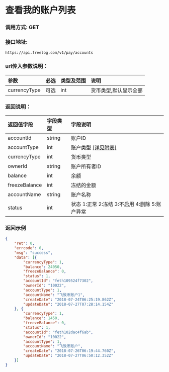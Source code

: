 # 查看我的账户列表

### 调用方式: GET

### 接口地址:

```
https://api.freelog.com/v1/pay/accounts
```

### url传入参数说明：

| 参数 | 必选 | 类型及范围 | 说明 |
| :--- | :--- | :--- | :--- |
|currencyType|可选|int|货币类型,默认显示全部|


### 返回说明：

| 返回值字段 | 字段类型 | 字段说明 |
| :--- | :--- | :--- |
|  accountId | string | 账户ID
|  accountType | int | 账户类型 [[详见附表]][账户类型] |
|  currencyType | int | 货币类型 |
|  ownerId | string | 账户所有者ID |
|  balance | int | 余额 |
|  freezeBalance | int | 冻结的金额 |
|  accountName | string | 账户名称 |
|  status | int | 状态 1:正常 2:冻结 3:不启用 4:删除 5:账户异常 |


### 返回示例
```json
{
	"ret": 0,
	"errcode": 0,
	"msg": "success",
	"data": [{
		"currencyType": 1,
		"balance": 24050,
		"freezeBalance": 0,
		"status": 1,
		"accountId": "feth109524f7302",
		"ownerId": "10022",
		"accountType": 1,
		"accountName": "飞致币账户1",
		"createDate": "2018-07-24T06:25:19.862Z",
		"updateDate": "2018-07-27T07:28:14.154Z"
	}, {
		"currencyType": 1,
		"balance": 1450,
		"freezeBalance": 0,
		"status": 1,
		"accountId": "feth102dac4f6ab",
		"ownerId": "10022",
		"accountType": 1,
		"accountName": "飞致币账户",
		"createDate": "2018-07-26T06:19:44.760Z",
		"updateDate": "2018-07-27T06:50:12.352Z"
	}]
}
```

[账户类型]: http://doc.freelog.com/附表/账户类型.html "账户类型"

